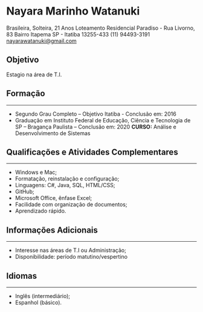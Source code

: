 # Nayara Marinho Watanuki

Brasileira, Solteira, 21 Anos
Loteamento Residencial Paradiso - Rua Livorno, 83
Bairro Itapema SP - Itatiba 13255-433
(11) 94493-3191
nayarawatanuki@gmail.com

## Objetivo
Estagio na área de T.I.

## Formação
---
- Segundo Grau Completo – Objetivo Itatiba - Conclusão em: 2016
- Graduação em Instituto Federal de Educação, Ciência e Tecnologia de SP – Bragança Paulista – Conclusão em: 2020
**CURSO:** Análise e Desenvolvimento de Sistemas

## Qualificações e Atividades Complementares
---
- Windows e Mac;
- Formatação, reinstalação e configuração;
- Linguagens: C#, Java, SQL, HTML/CSS;
- GitHub;
- Microsoft Office, ênfase Excel;
- Facilidade com organização de documentos;
- Aprendizado rápido.

## Informações Adicionais
---
- Interesse nas áreas de T.I ou Administração; 
- Disponibilidade: período matutino/vespertino

## Idiomas
---
- Inglês (intermediário);
- Espanhol (básico).